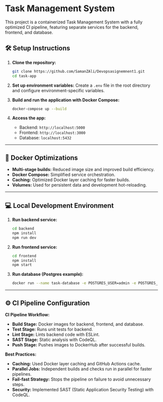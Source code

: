 # Task Management System

This project is a containerized Task Management System with a fully optimized CI pipeline, featuring separate services for the backend, frontend, and database.

## 🛠️ Setup Instructions

1. **Clone the repository:**
   ```bash
   git clone https://github.com/SamanZAli/Devopsasignemnent1.git
   cd task-app
   ```

2. **Set up environment variables:**
   Create a `.env` file in the root directory and configure environment-specific variables.

3. **Build and run the application with Docker Compose:**
   ```bash
   docker-compose up --build
   ```

4. **Access the app:**
   - Backend: `http://localhost:5000`
   - Frontend: `http://localhost:3000`
   - Database: `localhost:5432`

---

## 🐳 Docker Optimizations

- **Multi-stage builds:** Reduced image size and improved build efficiency.
- **Docker Compose:** Simplified service orchestration.
- **Caching:** Optimized Docker layer caching for faster builds.
- **Volumes:** Used for persistent data and development hot-reloading.

---

## 💻 Local Development Environment

1. **Run backend service:**
   ```bash
   cd backend
   npm install
   npm run dev
   ```

2. **Run frontend service:**
   ```bash
   cd frontend
   npm install
   npm start
   ```

3. **Run database (Postgres example):**
   ```bash
   docker run --name task-database -e POSTGRES_USER=admin -e POSTGRES_PASSWORD=admin -d tasks_db
   ```

---

## ⚙️ CI Pipeline Configuration

**CI Pipeline Workflow:**
- **Build Stage:** Docker images for backend, frontend, and database.
- **Test Stage:** Runs unit tests for backend.
- **Lint Stage:** Lints backend code with ESLint.
- **SAST Stage:** Static analysis with CodeQL.
- **Push Stage:** Pushes images to DockerHub after successful builds.

**Best Practices:**
- **Caching:** Used Docker layer caching and GitHub Actions cache.
- **Parallel Jobs:** Independent builds and checks run in parallel for faster pipelines.
- **Fail-fast Strategy:** Stops the pipeline on failure to avoid unnecessary steps.
- **Security:** Implemented SAST (Static Application Security Testing) with CodeQL.
